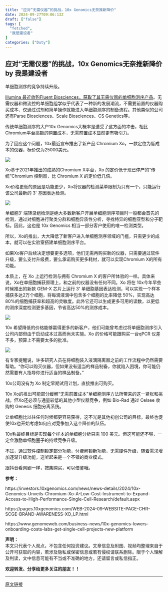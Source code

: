 ```yaml
---
title: "应对“无需仪器”的挑战，10x Genomics无奈推新降价"
date: 2024-09-27T09:06:13Z
draft: ["false"]
tags: [
  "fetched",
  "我是建设者"
]
categories: ["Duty"]
---
```

应对“无需仪器”的挑战，10x Genomics无奈推新降价 by 我是建设者
------
<div><p><span>单细胞测序的竞争持续升级。</span><br></p><p><a target="_blank" href="http://mp.weixin.qq.com/s?__biz=MzAwNTUwNDkwMQ==&amp;mid=2452442017&amp;idx=1&amp;sn=d102474e974d04db3f94107292bccfbd&amp;chksm=8cc2414bbbb5c85d16d0b03cf5592e727b620fa1352da6ae620c9ab48f219375146805caf83d&amp;scene=21#wechat_redirect" textvalue="Illumina 最近收购Fluent Biosciences，获取了其无需仪器的单细胞测序产品" linktype="text" imgurl="" imgdata="null" data-itemshowtype="0" tab="innerlink" data-linktype="2"><span lang="EN-US">Illumina </span>最近收购<span lang="EN-US">Fluent Biosciences</span>，获取了其无需仪器的单细胞测序产品</a>。无需仪器和微流控的单细胞组学似乎代表了一种新的发展潮流，不需要前置的仪器购买成本、仅通过试剂和简单操作就能进入单细胞测序的制备流程。其他类似的公司还有<span lang="EN-US">Parse Biosciences</span>、<span lang="EN-US">Scale Biosciences</span>、<span lang="EN-US">CS Genetics</span>等。<span lang="EN-US"><p></p></span></p><p>传统单细胞测序的大户<span lang="EN-US">10x Genomics</span>大概率是遭受了这方面的冲击，相比<span lang="EN-US">Chromium</span>平台高额的购置成本，无需前置成本显然更有吸引力。<span lang="EN-US"><p></p></span></p><p>为了回应这个问题，<span lang="EN-US">10x</span>最近宣布推出了新产品<span> Chromium Xo</span>，一款定位为低成本的仪器，标价仅为<span lang="EN-US">25000</span>美元。<span lang="EN-US"><p></p></span></p><p><img data-imgfileid="304958995" data-ratio="0.44166666666666665" data-s="300,640" data-src="https://mmbiz.qpic.cn/sz_mmbiz_jpg/wuJWmthFv84AFibQF2ianquhzb9wJy2JuLPYibaWUvjF73oaNmUaiaW9Y2fspw8m4vkTvfGddJ1cZfzTTymMicSvsdA/640?wx_fmt=jpeg&amp;from=appmsg" data-type="jpeg" data-w="1080" src="https://mmbiz.qpic.cn/sz_mmbiz_jpg/wuJWmthFv84AFibQF2ianquhzb9wJy2JuLPYibaWUvjF73oaNmUaiaW9Y2fspw8m4vkTvfGddJ1cZfzTTymMicSvsdA/640?wx_fmt=jpeg&amp;from=appmsg"></p><p><span lang="EN-US">Xo</span>基于<span lang="EN-US">2021</span>年推出的成熟的<span lang="EN-US">Chromium X</span>平台，<span lang="EN-US">Xo </span>的定价低于现已停产的<span lang="EN-US">“</span>传统<span lang="EN-US">”Chromium </span>控制器，比<span lang="EN-US"> Chromium X 的定价</span>低几倍。<span lang="EN-US"><p></p></span></p><p><span lang="EN-US">Xo</span>价格更低的原因是功能更少，<span lang="EN-US">Xo</span>将仪器的检测菜单限制为只有一个，只能运行该公司最新的<span lang="EN-US"> 3' </span>基因表达检测。<span lang="EN-US"><p></p></span></p><p><img data-imgfileid="304958996" data-ratio="0.3216374269005848" data-s="300,640" data-src="https://mmbiz.qpic.cn/sz_mmbiz_jpg/wuJWmthFv84AFibQF2ianquhzb9wJy2JuLnvnuzuYGEAVCQLvDRlaSAhbatxYp3km6npNUaf8pl6OzicjLA76XB8w/640?wx_fmt=jpeg&amp;from=appmsg" data-type="jpeg" data-w="1026" src="https://mmbiz.qpic.cn/sz_mmbiz_jpg/wuJWmthFv84AFibQF2ianquhzb9wJy2JuLnvnuzuYGEAVCQLvDRlaSAhbatxYp3km6npNUaf8pl6OzicjLA76XB8w/640?wx_fmt=jpeg&amp;from=appmsg"></p><p>单细胞<span lang="EN-US">3’ </span>端转录组检测是绝大多数新客户开展单细胞测序项目时一般都会首先的检测，通过对细胞进行聚类分群和细胞异质性分析，寻找特异的细胞亚型和分子靶标。因此，这也是<span lang="EN-US"> 10x Genomics </span>相当一部分客户使用的唯一检测类型。<span lang="EN-US"><p></p></span></p><p>所以，<span lang="EN-US">Xo</span>的推出，大大降低了新客户进入单细胞测序领域的门槛，只需更少的成本，就可以在实验室搭建单细胞测序平台。<span lang="EN-US"><p></p></span></p><p>如果<span lang="EN-US">Xo</span>客户后续决定想要更多选项，他们无需再购买新的仪器，只需要通过软件升级，要么支付升级费，要么承诺购买更多耗材，就可以实现<span lang="EN-US">Chromium X</span>的所有功能。<span lang="EN-US"><p></p></span></p><p>本质上，在<span lang="EN-US"> Xo </span>上运行检测与拥有<span lang="EN-US"> Chromium X </span>的客户所体验的一样。具体来说，<span lang="EN-US">Xo</span>在单细胞捕获原理上，和之前的仪器没有任何不同。<span lang="EN-US">Xo </span>将在<span lang="EN-US"> 10x</span>今年早些时候推出的新款<span> GEM-X </span>芯片上运行<span lang="EN-US"> 3' </span>单细胞基因表达检测，可以实现一个样本捕获多达<span lang="EN-US">2</span>万个细胞，将每滴液滴中包含多个细胞的比率降低<span lang="EN-US"> 50%</span>，实现高达<span lang="EN-US">80%</span>的细胞捕获率和超高的灵敏度。此外它还可以生成更多可用的读数，以更低的测序深度检测更多基因，节省高达<span lang="EN-US">50%</span>的测序成本。<span lang="EN-US"><p></p></span></p><p><img data-imgfileid="304958997" data-ratio="0.387037037037037" data-s="300,640" data-src="https://mmbiz.qpic.cn/sz_mmbiz_jpg/wuJWmthFv84AFibQF2ianquhzb9wJy2JuLE7pCSUB7mJ4micweH14dQwNal8gzUiaow75yWF3PRic33x90HjefAr6iaw/640?wx_fmt=jpeg&amp;from=appmsg" data-type="jpeg" data-w="1080" src="https://mmbiz.qpic.cn/sz_mmbiz_jpg/wuJWmthFv84AFibQF2ianquhzb9wJy2JuLE7pCSUB7mJ4micweH14dQwNal8gzUiaow75yWF3PRic33x90HjefAr6iaw/640?wx_fmt=jpeg&amp;from=appmsg"></p><p><span lang="EN-US">10x </span>希望降低的价格能够赢得更多的新客户，他们可能曾考虑过将单细胞测序引入公司内部但由于启动成本过高而尚未实施。<span lang="EN-US">Xo </span>的价格可能跟购买一台<span lang="EN-US">qPCR </span>仪差不多，预算上不需要太多的批准。<span lang="EN-US"><p></p></span></p><p><img data-imgfileid="304958999" data-ratio="0.5231481481481481" data-s="300,640" data-src="https://mmbiz.qpic.cn/sz_mmbiz_jpg/wuJWmthFv84AFibQF2ianquhzb9wJy2JuLxbMU9o3ZNm3epHn1rywwhAzC7pPvTK9nPmkIibQC2GyBp7KasBdKxkg/640?wx_fmt=jpeg&amp;from=appmsg" data-type="jpeg" data-w="1080" src="https://mmbiz.qpic.cn/sz_mmbiz_jpg/wuJWmthFv84AFibQF2ianquhzb9wJy2JuLxbMU9o3ZNm3epHn1rywwhAzC7pPvTK9nPmkIibQC2GyBp7KasBdKxkg/640?wx_fmt=jpeg&amp;from=appmsg"></p><p>有专家提醒说，许多研究人员在将细胞装入液滴隔离器之前的工作流程中仍然需要帮助。<span lang="EN-US">“</span>你可以购买仪器，但如果没有适当的样品制备，你就陷入困境，你可能仍然需要有人指导你进行适当的样品制备。<span lang="EN-US">”<p></p></span></p><p><span lang="EN-US">10x</span>公司没有为<span lang="EN-US"> Xo </span>制定早期试用计划，直接推出可购买。<span lang="EN-US"><p></p></span></p><p><span lang="EN-US">10x Xo</span>的推出可能部分缓解<span lang="EN-US">“</span>无需前置成本<span lang="EN-US">”</span>单细胞测序方法所带来的这一紧张和挑战。但<span lang="EN-US">Xo</span>还必须与通量较低的其他小型仪器竞争，例如<span lang="EN-US"> Bio-Rad </span>通过<span lang="EN-US"> Celsee </span>收购的<span lang="EN-US"> Genesis </span>细胞分离系统。<span lang="EN-US"><p></p></span></p><p>让单细胞比以往任何时候都更容易获得，这不光是其他初创公司的目标，最终也促使<span lang="EN-US">10x</span>也开始考虑如何应对竞争加入这个降价的队伍。<span lang="EN-US"><p></p></span></p><p><span lang="EN-US">10x</span>称最终目标是实现每个样本的单细胞分析只需<span lang="EN-US"> 100 </span>美元。但这可能还不够，一定会激励单细胞圈子的持续竞争升级。<span lang="EN-US"><p></p></span></p><p>不过，通过软件控制锁定部分功能，付费解锁新功能，无需硬件升级，随着需求增加逐渐升级功能，这听起来是一个不错的商业模式。<span lang="EN-US"><p></p></span></p><p>跟抖音看网剧一样，按集购买，可以借鉴哦。<span lang="EN-US"><p></p></span></p><section><mp-common-profile data-pluginname="mpprofile" data-id="MzAwNTUwNDkwMQ==" data-headimg="http://mmbiz.qpic.cn/mmbiz_png/wuJWmthFv863PvJiaG6Oj0iarULJnHkI2MwpI0mQHkjdxOelPDdhE2aWrUvpckVXbqz1CGqPLdibNBqhUq11Fn3TA/0?wx_fmt=png" data-nickname="我是建设者" data-alias="Builder_HL" data-signature="OME!OME!! SEQ!SEQ!!" data-from="0" data-is_biz_ban="0"></mp-common-profile></section><section><strong>参考：<span lang="EN-US"><p></p></span></strong></section><section><span>https://investors.10xgenomics.com/news/news-details/2024/10x-Genomics-Unveils-Chromium-Xo-A-Low-Cost-Instrument-to-Expand-Access-to-High-Performance-Single-Cell-Research/default.aspx<p></p></span></section><section><span>https://pages.10xgenomics.com/WEB-2024-09-WEBSITE-PAGE-CHR-SCGE-BRAND-AWARENESS-XO_LP.html<p></p></span></section><section><span>https://www.genomeweb.com/business-news/10x-genomics-lowers-onboarding-costs-labs-get-single-cell-projects-new-platform</span><span lang="EN-US"><p></p></span></section><section><span><strong><span>声明：</span></strong></span></section><section><span>本文只代表个人观点，不包含任何投资建议。文章信息及附图、视频均整理来自于公开可获取的内容，若涉及隐私或保密信息或若有侵权请联系删除。限于个人理解及判读，<span>文中信息可能有不当或不准确的地方，还请留言或私信指正。</span></span></section><p><span><strong>欢迎转发、分享给更多关注的朋友！！</strong></span></p><p><mp-style-type data-value="3"></mp-style-type></p></div>  
<hr>
<a href="https://mp.weixin.qq.com/s/-sl1MdoivwHAScbCdKSpvg",target="_blank" rel="noopener noreferrer">原文链接</a>
